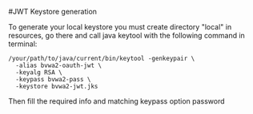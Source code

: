#JWT Keystore generation

To generate your local keystore you must create directory "local" in resources,
go there and call java keytool with the following command in terminal:

```
/your/path/to/java/current/bin/keytool -genkeypair \
  -alias bvwa2-oauth-jwt \
  -keyalg RSA \
  -keypass bvwa2-pass \
  -keystore bvwa2-jwt.jks 
```

Then fill the required info and matching keypass option password
